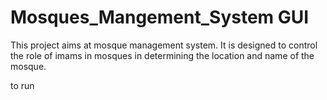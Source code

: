 # Mosques_Mangement_System GUI

This project aims at mosque management system. It is designed to control the role of imams in mosques in determining the location and name of the mosque.

to run 
